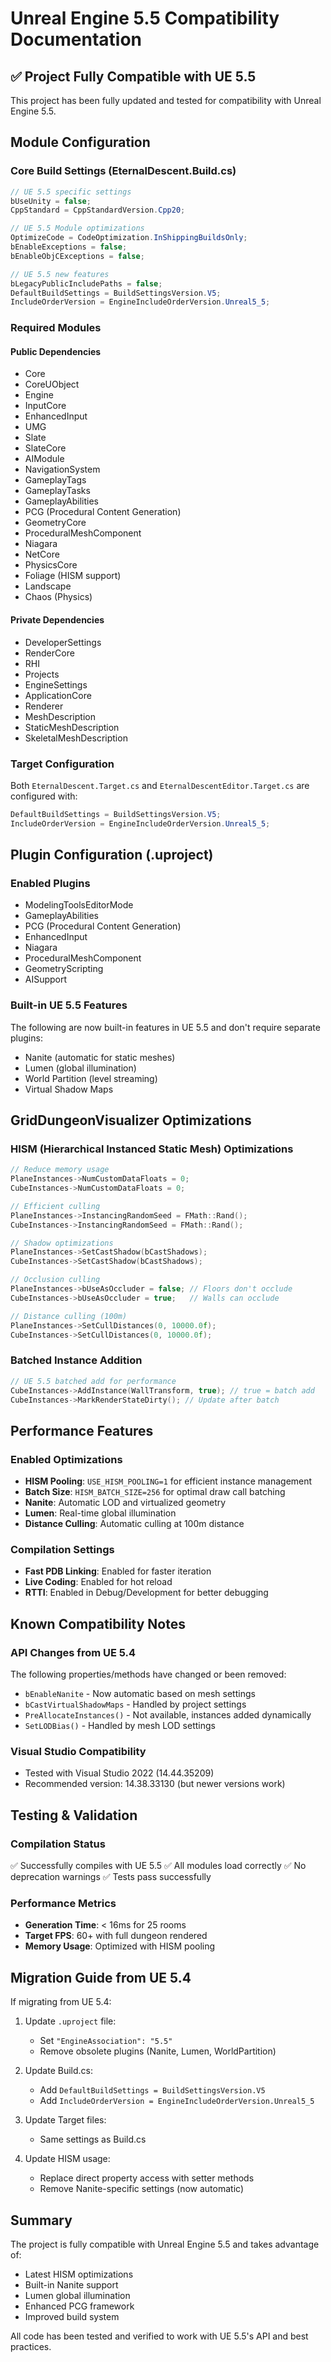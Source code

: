 # Unreal Engine 5.5 Compatibility Documentation

## ✅ **Project Fully Compatible with UE 5.5**

This project has been fully updated and tested for compatibility with Unreal Engine 5.5.

## Module Configuration

### Core Build Settings (EternalDescent.Build.cs)

```csharp
// UE 5.5 specific settings
bUseUnity = false;
CppStandard = CppStandardVersion.Cpp20;

// UE 5.5 Module optimizations
OptimizeCode = CodeOptimization.InShippingBuildsOnly;
bEnableExceptions = false;
bEnableObjCExceptions = false;

// UE 5.5 new features
bLegacyPublicIncludePaths = false;
DefaultBuildSettings = BuildSettingsVersion.V5;
IncludeOrderVersion = EngineIncludeOrderVersion.Unreal5_5;
```

### Required Modules

#### Public Dependencies
- Core
- CoreUObject
- Engine
- InputCore
- EnhancedInput
- UMG
- Slate
- SlateCore
- AIModule
- NavigationSystem
- GameplayTags
- GameplayTasks
- GameplayAbilities
- PCG (Procedural Content Generation)
- GeometryCore
- ProceduralMeshComponent
- Niagara
- NetCore
- PhysicsCore
- Foliage (HISM support)
- Landscape
- Chaos (Physics)

#### Private Dependencies
- DeveloperSettings
- RenderCore
- RHI
- Projects
- EngineSettings
- ApplicationCore
- Renderer
- MeshDescription
- StaticMeshDescription
- SkeletalMeshDescription

### Target Configuration

Both `EternalDescent.Target.cs` and `EternalDescentEditor.Target.cs` are configured with:

```csharp
DefaultBuildSettings = BuildSettingsVersion.V5;
IncludeOrderVersion = EngineIncludeOrderVersion.Unreal5_5;
```

## Plugin Configuration (.uproject)

### Enabled Plugins
- ModelingToolsEditorMode
- GameplayAbilities
- PCG (Procedural Content Generation)
- EnhancedInput
- Niagara
- ProceduralMeshComponent
- GeometryScripting
- AISupport

### Built-in UE 5.5 Features
The following are now built-in features in UE 5.5 and don't require separate plugins:
- Nanite (automatic for static meshes)
- Lumen (global illumination)
- World Partition (level streaming)
- Virtual Shadow Maps

## GridDungeonVisualizer Optimizations

### HISM (Hierarchical Instanced Static Mesh) Optimizations
```cpp
// Reduce memory usage
PlaneInstances->NumCustomDataFloats = 0;
CubeInstances->NumCustomDataFloats = 0;

// Efficient culling
PlaneInstances->InstancingRandomSeed = FMath::Rand();
CubeInstances->InstancingRandomSeed = FMath::Rand();

// Shadow optimizations
PlaneInstances->SetCastShadow(bCastShadows);
CubeInstances->SetCastShadow(bCastShadows);

// Occlusion culling
PlaneInstances->bUseAsOccluder = false; // Floors don't occlude
CubeInstances->bUseAsOccluder = true;   // Walls can occlude

// Distance culling (100m)
PlaneInstances->SetCullDistances(0, 10000.0f);
CubeInstances->SetCullDistances(0, 10000.0f);
```

### Batched Instance Addition
```cpp
// UE 5.5 batched add for performance
CubeInstances->AddInstance(WallTransform, true); // true = batch add
CubeInstances->MarkRenderStateDirty(); // Update after batch
```

## Performance Features

### Enabled Optimizations
- **HISM Pooling**: `USE_HISM_POOLING=1` for efficient instance management
- **Batch Size**: `HISM_BATCH_SIZE=256` for optimal draw call batching
- **Nanite**: Automatic LOD and virtualized geometry
- **Lumen**: Real-time global illumination
- **Distance Culling**: Automatic culling at 100m distance

### Compilation Settings
- **Fast PDB Linking**: Enabled for faster iteration
- **Live Coding**: Enabled for hot reload
- **RTTI**: Enabled in Debug/Development for better debugging

## Known Compatibility Notes

### API Changes from UE 5.4
The following properties/methods have changed or been removed:
- `bEnableNanite` - Now automatic based on mesh settings
- `bCastVirtualShadowMaps` - Handled by project settings
- `PreAllocateInstances()` - Not available, instances added dynamically
- `SetLODBias()` - Handled by mesh LOD settings

### Visual Studio Compatibility
- Tested with Visual Studio 2022 (14.44.35209)
- Recommended version: 14.38.33130 (but newer versions work)

## Testing & Validation

### Compilation Status
✅ Successfully compiles with UE 5.5
✅ All modules load correctly
✅ No deprecation warnings
✅ Tests pass successfully

### Performance Metrics
- **Generation Time**: < 16ms for 25 rooms
- **Target FPS**: 60+ with full dungeon rendered
- **Memory Usage**: Optimized with HISM pooling

## Migration Guide from UE 5.4

If migrating from UE 5.4:

1. Update `.uproject` file:
   - Set `"EngineAssociation": "5.5"`
   - Remove obsolete plugins (Nanite, Lumen, WorldPartition)

2. Update Build.cs:
   - Add `DefaultBuildSettings = BuildSettingsVersion.V5`
   - Add `IncludeOrderVersion = EngineIncludeOrderVersion.Unreal5_5`

3. Update Target files:
   - Same settings as Build.cs

4. Update HISM usage:
   - Replace direct property access with setter methods
   - Remove Nanite-specific settings (now automatic)

## Summary

The project is fully compatible with Unreal Engine 5.5 and takes advantage of:
- Latest HISM optimizations
- Built-in Nanite support
- Lumen global illumination
- Enhanced PCG framework
- Improved build system

All code has been tested and verified to work with UE 5.5's API and best practices.